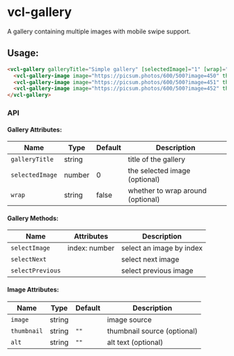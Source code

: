 # vcl-gallery

A gallery containing multiple images with mobile swipe support.

## Usage:

```html
<vcl-gallery galleryTitle="Simple gallery" [selectedImage]="1" [wrap]="true">
  <vcl-gallery-image image="https://picsum.photos/600/500?image=450" thumbnail="https://picsum.photos/200/200?image=450" alt="Image 1"></vcl-gallery-image>
  <vcl-gallery-image image="https://picsum.photos/600/500?image=451" thumbnail="https://picsum.photos/200/200?image=451" alt="Image 2"></vcl-gallery-image>
  <vcl-gallery-image image="https://picsum.photos/600/500?image=452" thumbnail="https://picsum.photos/200/200?image=452" alt="Image 3"></vcl-gallery-image>
</vcl-gallery>
```

### API

#### Gallery Attributes:

Name            | Type    | Default  | Description
--------------- | ------- | -------- | --------------------------------
`galleryTitle`  | string  |          | title of the gallery
`selectedImage` | number  | 0        | the selected image (optional)
`wrap`          | string  | false    | whether to wrap around (optional)

#### Gallery Methods:

Name             | Attributes    | Description
---------------- | ------------- | --------------------------------------------------------------------------
`selectImage`    | index: number | select an image by index
`selectNext`     |               | select next image
`selectPrevious` |               | select previous image

#### Image Attributes:

Name        | Type    | Default  | Description
----------- | ------- | -------- | --------------------------------
`image`     | string  |          | image source
`thumbnail` | string  | `""`     | thumbnail source (optional)
`alt`       | string  | `""`     | alt text (optional)

